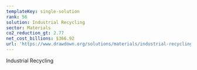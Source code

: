 ```yaml
---
templateKey: single-solution
rank: 56
solution: Industrial Recycling
sector: Materials
co2_reduction_gt: 2.77
net_cost_billions: $366.92
url: 'https://www.drawdown.org/solutions/materials/industrial-recycling'
---
```


Industrial Recycling